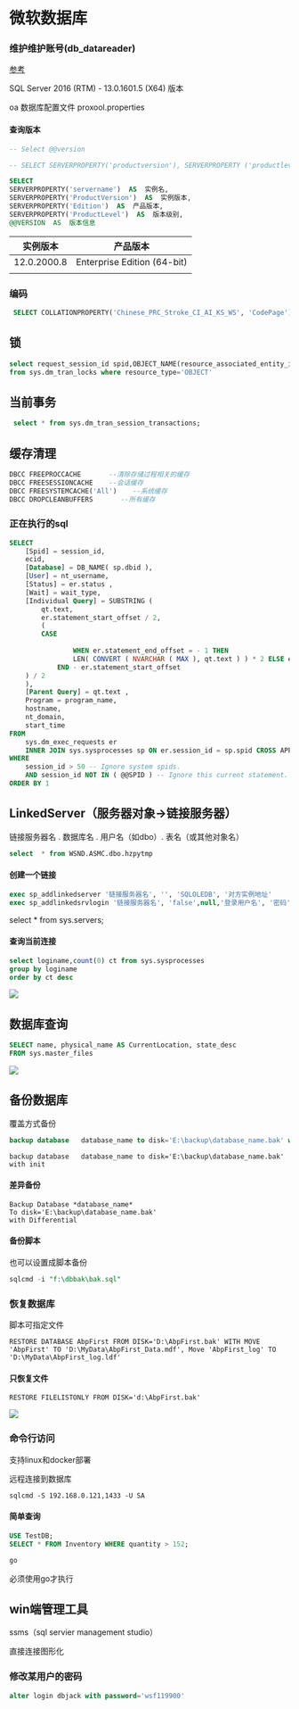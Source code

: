 # 微软数据库

### 维护维护账号(db_datareader)

[参考](https://developer.aliyun.com/article/868429)

SQL Server 2016 (RTM) - 13.0.1601.5 (X64)    版本

oa 数据库配置文件 proxool.properties

#### 查询版本



```sql
-- Select @@version

-- SELECT SERVERPROPERTY('productversion'), SERVERPROPERTY ('productlevel'),SERVERPROPERTY ('edition')

SELECT 
SERVERPROPERTY('servername')  AS  实例名,  
SERVERPROPERTY('ProductVersion')  AS  实例版本,  
SERVERPROPERTY('Edition')  AS  产品版本,  
SERVERPROPERTY('ProductLevel')  AS  版本级别,  
@@VERSION  AS  版本信息   
```


| 实例版本    | 产品版本                    |
| ----------- | --------------------------- |
| 12.0.2000.8 | Enterprise Edition (64-bit) |
|             |                             |

### 编码

```sql
 SELECT COLLATIONPROPERTY('Chinese_PRC_Stroke_CI_AI_KS_WS', 'CodePage');-- 936
```



## 锁

```sql
select request_session_id spid,OBJECT_NAME(resource_associated_entity_id) tableName 
from sys.dm_tran_locks where resource_type='OBJECT'	
```

## 当前事务

```sql
 select * from sys.dm_tran_session_transactions;
```



## 缓存清理

```sql
DBCC FREEPROCCACHE       --清除存储过程相关的缓存
DBCC FREESESSIONCACHE    --会话缓存
DBCC FREESYSTEMCACHE('All')    --系统缓存
DBCC DROPCLEANBUFFERS       --所有缓存
```

### 正在执行的sql

```sql
SELECT
    [Spid] = session_id,
    ecid,
    [Database] = DB_NAME( sp.dbid ),
    [User] = nt_username,
    [Status] = er.status ,
    [Wait] = wait_type,
    [Individual Query] = SUBSTRING (
        qt.text,
        er.statement_start_offset / 2,
        (
        CASE
                
                WHEN er.statement_end_offset = - 1 THEN
                LEN( CONVERT ( NVARCHAR ( MAX ), qt.text ) ) * 2 ELSE er.statement_end_offset
            END - er.statement_start_offset
    ) / 2
    ),
    [Parent Query] = qt.text ,
    Program = program_name,
    hostname,
    nt_domain,
    start_time
FROM
    sys.dm_exec_requests er
    INNER JOIN sys.sysprocesses sp ON er.session_id = sp.spid CROSS APPLY sys.dm_exec_sql_text ( er.sql_handle ) AS qt
WHERE
    session_id > 50 -- Ignore system spids.
    AND session_id NOT IN ( @@SPID ) -- Ignore this current statement.
ORDER BY 1 
```



## LinkedServer（服务器对象->链接服务器）

链接服务器名 . 数据库名 . 用户名（如dbo）. 表名（或其他对象名）

```sql
select  * from WSND.ASMC.dbo.hzpytmp
```

#### 创建一个链接

```sql
exec sp_addlinkedserver '链接服务器名', '', 'SQLOLEDB', '对方实例地址'
exec sp_addlinkedsrvlogin '链接服务器名', 'false',null,'登录用户名', '密码'
```

select * from sys.servers;



#### 查询当前连接

```sql
select loginame,count(0) ct from sys.sysprocesses
group by loginame
order by ct desc
```

![](./imgs/db/db-02.png)

## 数据库查询

```sql
SELECT name, physical_name AS CurrentLocation, state_desc  
FROM sys.master_files 
```

![](./imgs/db/db-01.png)

## 备份数据库

覆盖方式备份

```sql
backup database   database_name to disk='E:\backup\database_name.bak' with init
```



```mssql
backup database   database_name to disk='E:\backup\database_name.bak' with init
```

#### 差异备份

```mssql
Backup Database *database_name* 
To disk='E:\backup\database_name.bak'
with Differential
```



#### 备份脚本

也可以设置成脚本备份

```sql
sqlcmd -i "f:\dbbak\bak.sql"
```



### 恢复数据库

脚本可指定文件

```mssql
RESTORE DATABASE AbpFirst FROM DISK='D:\AbpFirst.bak' WITH MOVE 'AbpFirst' TO 'D:\MyData\AbpFirst_Data.mdf', Move 'AbpFirst_log' TO 'D:\MyData\AbpFirst_log.ldf'
```

#### 只恢复文件

```mssql
RESTORE FILELISTONLY FROM DISK='d:\AbpFirst.bak'	
```

![](./imgs/db/数据备份7.png)







### 命令行访问

支持linux和docker部署

远程连接到数据库

```
sqlcmd -S 192.168.0.121,1433 -U SA 
```



#### 简单查询

```sql
USE TestDB;
SELECT * FROM Inventory WHERE quantity > 152;

go

```

必须使用go才执行

 



## win端管理工具

ssms（sql servier management studio）

直接连接图形化

 



### 修改某用户的密码

```sql
alter login dbjack with password='wsf119900'
```







